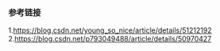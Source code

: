 ### 参考链接
1.https://blog.csdn.net/young_so_nice/article/details/51212192
2.https://blog.csdn.net/p793049488/article/details/50970427 